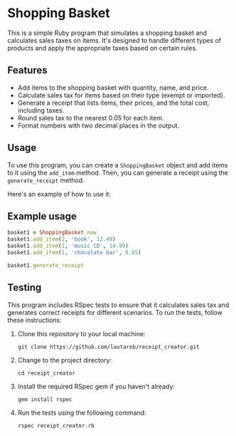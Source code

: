 # Shopping Basket

This is a simple Ruby program that simulates a shopping basket and calculates sales taxes on items. It's designed to handle different types of products and apply the appropriate taxes based on certain rules.

## Features

- Add items to the shopping basket with quantity, name, and price.
- Calculate sales tax for items based on their type (exempt or imported).
- Generate a receipt that lists items, their prices, and the total cost, including taxes.
- Round sales tax to the nearest 0.05 for each item.
- Format numbers with two decimal places in the output.

## Usage

To use this program, you can create a `ShoppingBasket` object and add items to it using the `add_item` method. Then, you can generate a receipt using the `generate_receipt` method.

Here's an example of how to use it:

## Example usage

```ruby
basket1 = ShoppingBasket.new
basket1.add_item(2, 'book', 12.49)
basket1.add_item(1, 'music CD', 14.99)
basket1.add_item(1, 'chocolate bar', 0.85)

basket1.generate_receipt

```

## Testing

This program includes RSpec tests to ensure that it calculates sales tax and generates correct receipts for different scenarios. To run the tests, follow these instructions:

1. Clone this repository to your local machine:

   ```shell
   git clone https://github.com/lautarob/receipt_creator.git

2. Change to the project directory:

   ```shell
   cd receipt_creator

3. Install the required RSpec gem if you haven't already:

   ```shell
   gem install rspec

4. Run the tests using the following command:

   ```shell
   rspec receipt_creator.rb
